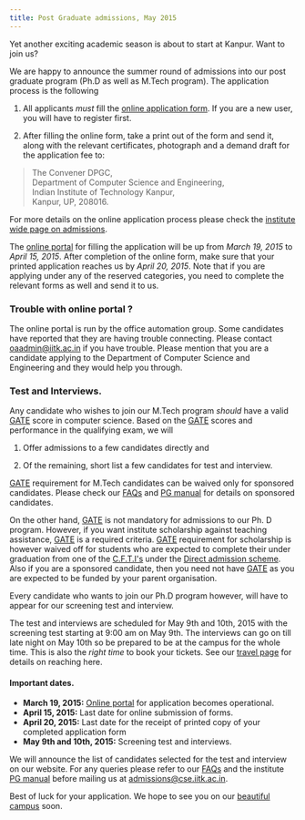 ```yaml
---
title: Post Graduate admissions, May 2015
---
```


Yet another exciting academic season is about to start at Kanpur. Want
to join us?

<!--more-->

We are happy to announce the summer round of admissions into our post
graduate program (Ph.D as well as M.Tech program). The application
process is the following

1. All applicants *must* fill the [online application form]. If you
   are a new user, you will have to register first.

2. After filling the online form, take a print out of the form and
   send it, along with the relevant certificates, photograph and a
   demand draft for the application fee to:


> The Convener DPGC,\
> Department of Computer Science and Engineering,\
> Indian Institute of Technology Kanpur,\
> Kanpur, UP, 208016.

For more details on the online application process please check the
[institute wide page on admissions][institute-page].

The [online portal] for filling the application will be up from *March
19, 2015* to *April 15, 2015*. After completion of the online form,
make sure that your printed application reaches us by *April 20,
2015*.  Note that if you are applying under any of the reserved
categories, you need to complete the relevant forms as well and send
it to us.

### Trouble with online portal ?

The online portal is run by the office automation group. Some
candidates have reported that they are having trouble connecting.
Please contact <oaadmin@iitk.ac.in> if you have trouble. Please
mention that you are a candidate applying to the Department of
Computer Science and Engineering and they would help you through.

### Test and Interviews.

Any candidate who wishes to join our M.Tech program *should* have a
valid [GATE] score in computer science. Based on the [GATE] scores and
performance in the qualifying exam, we will

1. Offer admissions to a few candidates directly and

2. Of the remaining, short list a few candidates for test and
   interview.

[GATE] requirement for M.Tech candidates can be waived only for
sponsored candidates. Please check our [FAQs] and [PG manual] for
details on sponsored candidates.

On the other hand, [GATE] is not mandatory for admissions to our Ph. D
program.  However, if you want institute scholarship against teaching
assistance, [GATE] is a required criteria. [GATE] requirement for
scholarship is however waived off for students who are expected to
complete their under graduation from one of the [C.F.T.I's][cfti]
under the [Direct admission scheme][direct-phd]. Also if you are a
sponsored candidate, then you need not have [GATE] as you are expected
to be funded by your parent organisation.

Every candidate who wants to join our Ph.D program however, will have
to appear for our screening test and interview.

The test and interviews are scheduled for May 9th and 10th, 2015 with
the screening test starting at 9:00 am on May 9th. The interviews can
go on till late night on May 10th so be prepared to be at the campus
for the whole time. This is also the *right time* to book your
tickets. See our [travel page](/travel) for details on reaching here.


#### Important dates.

- **March 19, 2015:** [Online portal] for application becomes
  operational.
- **April 15, 2015:** Last date for online submission of forms.
- **April 20, 2015:** Last date for the receipt of printed copy of your
  completed application form
- **May 9th and 10th, 2015:** Screening test and interviews.
  

We will announce the list of candidates selected for the test and
interview on our website. For any queries please refer to our [FAQs]
and the institute [PG manual] before mailing us at
<admissions@cse.iitk.ac.in>.

Best of luck for your application. We hope to see you on our
[beautiful campus][campus] soon.

[institute-page]: <http://www.iitk.ac.in/doaa/DOAA/admission2015_1.htm> "Institute admissions page" 
[online application form]: <http://oag.iitk.ac.in:8181/Oa/Jsp/NewPg_admit/pgonline/pg_main.jsp>
[online portal]: <http://oag.iitk.ac.in:8181/Oa/Jsp/NewPg_admit/pgonline/pg_main.jsp>
[may2015]: <http://www.iitk.ac.in/doaa/DOAA/admission2015_1.htm> "Institute website for admissions"
[dec2014]: <http://www.iitk.ac.in/doaa/DOAA/admission2014_2.htm>

[faqs]: </faq.html> "Admissions: Frequently Asked Questions"
[GATE]: <http://en.wikipedia.org/wiki/Graduate_Aptitude_Test_in_Engineering>
[PG manual]: <http://www.iitk.ac.in/doaa/PG%20Manual%20Final.pdf> "PG Manual"
[direct-phd]: </announcements/2014-09-29-Direct-Admission-without-GATE/>
[travel]: </travel> "Reaching IIT Kanpur"
[doaa]: <http://www.iitk.ac.in/doaa/DOAA/admissions.html>
[cfti]: <http://mhrd.gov.in/technical-education-1>

[campus]: <http://iitk.ac.in/new/student-campus-life>

